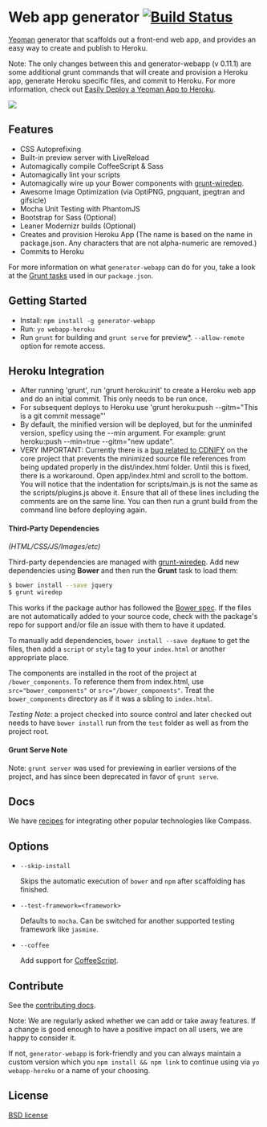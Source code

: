 # Web app generator [![Build Status](https://secure.travis-ci.org/yeoman/generator-webapp.svg?branch=master)](http://travis-ci.org/yeoman/generator-webapp)

[Yeoman](http://yeoman.io) generator that scaffolds out a front-end web app, and provides an easy way to create and publish to Heroku. 

Note: The only changes between this and generator-webapp (v 0.11.1) are some additional grunt commands that will create and provision a Heroku app, generate Heroku specific files, and commit to Heroku. For more information, check out [Easily Deploy a Yeoman App to Heroku](http://johnlivingston.io/blog/yeoman-heroku).

![](http://i.imgur.com/uKTT2Hj.png)

## Features

* CSS Autoprefixing
* Built-in preview server with LiveReload
* Automagically compile CoffeeScript & Sass
* Automagically lint your scripts
* Automagically wire up your Bower components with [grunt-wiredep](#third-party-dependencies).
* Awesome Image Optimization (via OptiPNG, pngquant, jpegtran and gifsicle)
* Mocha Unit Testing with PhantomJS
* Bootstrap for Sass (Optional)
* Leaner Modernizr builds (Optional)
* Creates and provision Heroku App (The name is based on the name in package.json. Any characters that are not alpha-numeric are removed.)
* Commits to Heroku

For more information on what `generator-webapp` can do for you, take a look at the [Grunt tasks](https://github.com/yeoman/generator-webapp/blob/master/app/templates/_package.json) used in our `package.json`.


## Getting Started

- Install: `npm install -g generator-webapp`
- Run: `yo webapp-heroku`
- Run `grunt` for building and `grunt serve` for preview[\*](#grunt-serve-note). `--allow-remote` option for remote access.

## Heroku Integration
- After running 'grunt', run 'grunt heroku:init' to create a Heroku web app and do an initial commit. This only needs to be run once.
- For subsequent deploys to Heroku use 'grunt heroku:push --gitm="This is a git commit message"'
- By default, the minified version will be deployed, but for the unminifed version, speficy using the --min argument. For example: grunt heroku:push --min=true --gitm="new update". 
- VERY IMPORTANT: Currently there is a [bug related to CDNIFY](https://github.com/yeoman/generator-angular/issues/955) on the core project that prevents the minimized source file references from being updated properly in the dist/index.html folder. Until this is fixed, there is a workaround. Open app/index.html and scroll to the bottom. You will notice that the indentation for scripts/main.js is not the same as the scripts/plugins.js above it. Ensure that all of these lines including the comments are on the same line. You can then run a grunt build from the command line before deploying again.

#### Third-Party Dependencies

*(HTML/CSS/JS/Images/etc)*

Third-party dependencies are managed with [grunt-wiredep](https://github.com/stephenplusplus/grunt-wiredep). Add new dependencies using **Bower** and then run the **Grunt** task to load them:

```sh
$ bower install --save jquery
$ grunt wiredep
```

This works if the package author has followed the [Bower spec](https://github.com/bower/bower.json-spec). If the files are not automatically added to your source code, check with the package's repo for support and/or file an issue with them to have it updated.

To manually add dependencies, `bower install --save depName` to get the files, then add a `script` or `style` tag to your `index.html` or another appropriate place.

The components are installed in the root of the project at `/bower_components`. To reference them from index.html, use `src="bower_components"` or `src="/bower_components"`. Treat the `bower_components` directory as if it was a sibling to `index.html`.

*Testing Note*: a project checked into source control and later checked out needs to have `bower install` run from the `test` folder as well as from the project root.


#### Grunt Serve Note

Note: `grunt server` was used for previewing in earlier versions of the project, and has since been deprecated in favor of `grunt serve`.


## Docs

We have [recipes](docs/recipes) for integrating other popular technologies like Compass.


## Options

* `--skip-install`

  Skips the automatic execution of `bower` and `npm` after scaffolding has finished.

* `--test-framework=<framework>`

  Defaults to `mocha`. Can be switched for another supported testing framework like `jasmine`.

* `--coffee`

  Add support for [CoffeeScript](http://coffeescript.org/).


## Contribute

See the [contributing docs](https://github.com/yeoman/yeoman/blob/master/contributing.md).

Note: We are regularly asked whether we can add or take away features. If a change is good enough to have a positive impact on all users, we are happy to consider it.

If not, `generator-webapp` is fork-friendly and you can always maintain a custom version which you `npm install && npm link` to continue using via `yo webapp-heroku` or a name of your choosing.


## License

[BSD license](http://opensource.org/licenses/bsd-license.php)
